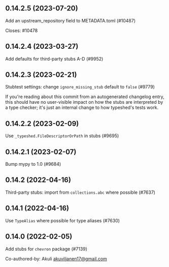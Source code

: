 ## 0.14.2.5 (2023-07-20)

Add an upstream_repository field to METADATA.toml (#10487)

Closes: #10478

## 0.14.2.4 (2023-03-27)

Add defaults for third-party stubs A-D (#9952)

## 0.14.2.3 (2023-02-21)

Stubtest settings: change `ignore_missing_stub` default to `false` (#9779)

If you're reading about this commit from an autogenerated changelog entry, this should have no user-visible impact on how the stubs are interpreted by a type checker; it's just an internal change to how typeshed's tests work.

## 0.14.2.2 (2023-02-09)

Use `_typeshed.FileDescriptorOrPath` in stubs (#9695)

## 0.14.2.1 (2023-02-07)

Bump mypy to 1.0 (#9684)

## 0.14.2 (2022-04-16)

Third-party stubs: import from `collections.abc` where possible (#7637)

## 0.14.1 (2022-04-16)

Use `TypeAlias` where possible for type aliases (#7630)

## 0.14.0 (2022-02-05)

Add stubs for `chevron` package (#7139)

Co-authored-by: Akuli <akuviljanen17@gmail.com>

